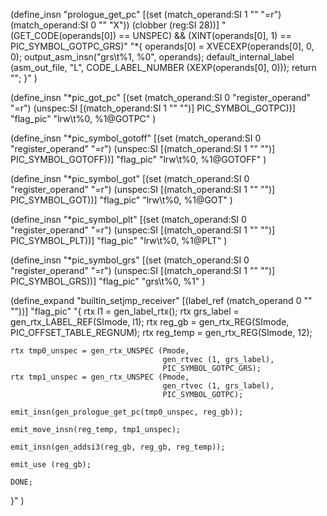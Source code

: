 
(define_insn "prologue_get_pc"
  [(set (match_operand:SI 1 "" "=r")
        (match_operand:SI 0 "" "X"))
   (clobber (reg:SI 28))]
  "(GET_CODE(operands[0]) == UNSPEC)
   && (XINT(operands[0], 1) == PIC_SYMBOL_GOTPC_GRS)"
  "*{
    operands[0] = XVECEXP(operands[0], 0, 0);
    output_asm_insn(\"grs\t%1, %0\", operands);
    default_internal_label (asm_out_file, \"L\",
                            CODE_LABEL_NUMBER (XEXP(operands[0], 0)));
    return \"\";
  }"
)

(define_insn "*pic_got_pc"
  [(set (match_operand:SI             0 "register_operand" "=r")
        (unspec:SI [(match_operand:SI 1 "" "")] PIC_SYMBOL_GOTPC))]
  "flag_pic"
  "lrw\t%0, %1@GOTPC"
)

(define_insn "*pic_symbol_gotoff"
  [(set (match_operand:SI             0 "register_operand" "=r")
        (unspec:SI [(match_operand:SI 1 "" "")] PIC_SYMBOL_GOTOFF))]
  "flag_pic"
  "lrw\t%0, %1@GOTOFF"
)

(define_insn "*pic_symbol_got"
  [(set (match_operand:SI             0 "register_operand" "=r")
        (unspec:SI [(match_operand:SI 1 "" "")] PIC_SYMBOL_GOT))]
  "flag_pic"
  "lrw\t%0, %1@GOT"
)

(define_insn "*pic_symbol_plt"
  [(set (match_operand:SI             0 "register_operand" "=r")
        (unspec:SI [(match_operand:SI 1 "" "")] PIC_SYMBOL_PLT))]
  "flag_pic"
  "lrw\t%0, %1@PLT"
)

(define_insn "*pic_symbol_grs"
  [(set (match_operand:SI             0 "register_operand" "=r")
        (unspec:SI [(match_operand:SI 1 "" "")] PIC_SYMBOL_GRS))]
  "flag_pic"
  "grs\t%0, %1"
)

(define_expand "builtin_setjmp_receiver"
  [(label_ref (match_operand 0 "" ""))]
  "flag_pic"
  "{
    rtx l1 = gen_label_rtx();
    rtx grs_label = gen_rtx_LABEL_REF(SImode, l1);
    rtx reg_gb = gen_rtx_REG(SImode, PIC_OFFSET_TABLE_REGNUM);
    rtx reg_temp = gen_rtx_REG(SImode, 12);

    rtx tmp0_unspec = gen_rtx_UNSPEC (Pmode,
                                      gen_rtvec (1, grs_label),
                                      PIC_SYMBOL_GOTPC_GRS);
    rtx tmp1_unspec = gen_rtx_UNSPEC (Pmode,
                                      gen_rtvec (1, grs_label),
                                      PIC_SYMBOL_GOTPC);

    emit_insn(gen_prologue_get_pc(tmp0_unspec, reg_gb));

    emit_move_insn(reg_temp, tmp1_unspec);

    emit_insn(gen_addsi3(reg_gb, reg_gb, reg_temp));

    emit_use (reg_gb);

    DONE;
  }"
)
